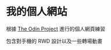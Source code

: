 # 我的個人網站

根據 [The Odin Project](https://www.theodinproject.com/paths/full-stack-javascript/courses/advanced-html-and-css/lessons/personal-portfolio) 進行的個人網頁練習

包含對手機的 RWD 設計以及一些轉場動畫